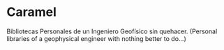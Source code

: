 # Caramel
Bibliotecas Personales de un Ingeniero Geofísico sin quehacer.
(Personal libraries of a geophysical engineer with nothing better to do...)



